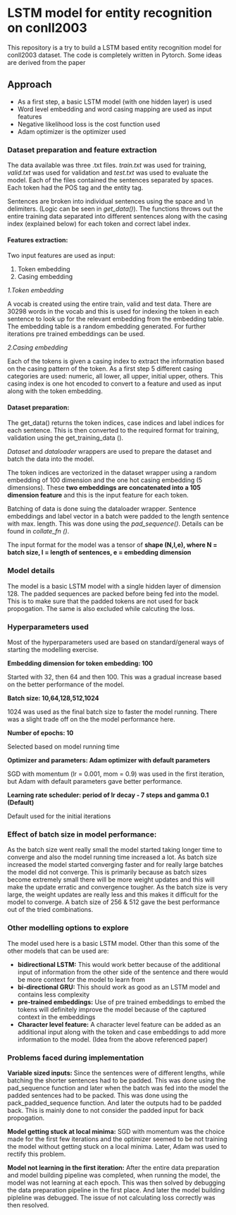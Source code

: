 # LSTM model for entity recognition on conll2003

This repository is a try to build a LSTM based entity recognition model for conll2003 dataset. The code is completely written in Pytorch. Some ideas are derived from the paper 

[NER with bi-LSTM-CNNs]: https://arxiv.org/pdf/1511.08308.pdf



## Approach

- As a first step, a basic LSTM model (with one hidden layer) is used
- Word level embedding and word casing mapping are used as input features
- Negative likelihood loss is the cost function used
- Adam optimizer is the optimizer used

### Dataset preparation and feature extraction

The data available was three .txt files. *train.txt* was used for training, *valid.txt* was used for validation and *test.txt* was used to evaluate the model. Each of the files contained the sentences separated by spaces. Each token had the POS tag and the entity tag. 

Sentences are broken into individual sentences using the space and \n delimiters. (Logic can be seen in *get_data()*). The functions throws out the entire training data separated into different sentences along with the casing index (explained below) for each token and correct label index.

#### Features extraction:

Two input features are used as input:

1. Token embedding
2. Casing embedding

*1.Token embedding*

A vocab is created using the entire train, valid and test data. There are 30298 words in the vocab and this is used for indexing the token in each sentence to look up for the relevant embedding from the embedding table. The embedding table is a random embedding generated. For further iterations pre trained embeddings can be used. 

*2.Casing embedding*

Each of the tokens is given a casing index to extract the information based on the casing pattern of the token. As a first step 5 different casing categories are used: numeric, all lower, all upper, initial upper, others. This casing index is one hot encoded to convert to a feature and used as input along with the token embedding.

#### Dataset preparation:

The get_data() returns the token indices, case indices and label indices for each sentence. This is then converted to the required format for training, validation using the get_training_data (). 

*Dataset* and *dataloader* wrappers are used to prepare the dataset and batch the data into the model.

The token indices are vectorized in the dataset wrapper using a random embedding of 100 dimension and the one hot casing embedding (5 dimensions). These **two embeddings are concatenated into a 105 dimension feature** and this is the input feature for each token.

Batching of data is done suing the dataloader wrapper. Sentence embeddings and label vector in a batch were padded to the length sentence with max. length. This was done using the *pad_sequence()*. Details can be found in *collate_fn ()*.

The input format for the model was a tensor of **shape (N,l,e), where N = batch size, l = length of sentences, e = embedding dimension**

### Model details

The model is a basic LSTM model with a single hidden layer of dimension 128. The padded sequences are packed before being fed into the model. This is to make sure that the padded tokens are not used for back propogation. The same is also excluded while calcuting the loss.

### Hyperparameters used

Most of the hyperparameters used are based on standard/general ways of starting the modelling exercise. 

**Embedding dimension for token embedding: 100**

Started with 32, then 64 and then 100. This was a gradual increase based on the better performance of the model. 

**Batch size: 10,64,128,512,1024**

1024 was used as the final batch size to faster the model running. There was a slight trade off on the the model performance here.

**Number of epochs: 10**

Selected based on model running time

**Optimizer and parameters: Adam optimizer with default parameters** 

SGD with momentum (lr = 0.001, mom = 0.9) was used in the first iteration, but Adam with default parameters gave better performance.

**Learning rate scheduler: period of lr decay - 7 steps and gamma 0.1 (Default)**

Default used for the initial iterations

### Effect of batch size in model performance:

As the batch size went really small the model started taking longer time to converge and also the model running time increased a lot. As batch size increased the model started converging faster and for really large batches the model did not converge. This is primarily because as batch sizes become extremely small there will be more weight updates and this will make the update erratic and convergence tougher. As the batch size is very large, the weight updates are really less and this makes it difficult for the model to converge. A batch size of 256 & 512 gave the best performance out of the tried combinations.

### Other modelling options to explore

The model used here is a basic LSTM model. Other than this some of the other models that can be used are:

- **bidirectional LSTM:** This would work better because of the additional input of information from the other side of the sentence and there would be more context for the model to learn from
- **bi-directional GRU:** This should work as good as an LSTM model and contains less complexity
- **pre-trained embeddings:** Use of pre trained embeddings to embed the tokens will definitely improve the model because of the captured context in the embeddings
- **Character level feature:** A character level feature can be added as an additional input along with the token and case embeddings to add more information to the model. (Idea from the above referenced paper)

### Problems faced during implementation

**Variable sized inputs:** Since the sentences were of different lengths, while batching the shorter sentences had to be padded. This was done using the pad_sequence function and later when the batch was fed into the model the padded sentences had to be packed. This was done using the pack_padded_sequence function. And later the outputs had to be padded back. This is mainly done to not consider the padded input for back propogation. 

**Model getting stuck at local minima:** SGD with momentum was the choice made for the first few iterations and the optimizer seemed to be not training the model without getting stuck on a local minima. Later, Adam was used to rectify this problem. 

**Model not learning in the first iteration:** After the entire data preparation and model building pipeline was completed, when running the model, the model was not learning at each epoch. This was then solved by debugging the data preparation pipeline in the first place. And later the model building pipleline was debugged. The issue of not calculating loss correctly was then resolved.



